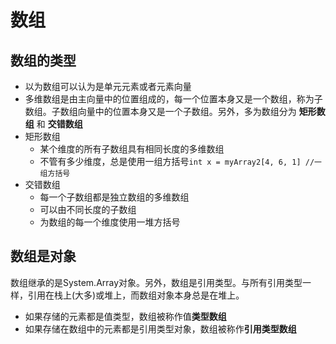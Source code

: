 # 数组
## 数组的类型
* 以为数组可以认为是单元元素或者元素向量
* 多维数组是由主向量中的位置组成的，每一个位置本身又是一个数组，称为子数组。子数组向量中的位置本身又是一个子数组。另外，多为数组分为
  **矩形数组** 和 **交错数组** 
* 矩形数组
  * 某个维度的所有子数组具有相同长度的多维数组
  * 不管有多少维度，总是使用一组方括号`int x = myArray2[4, 6, 1] //一组方括号`
* 交错数组
  * 每一个子数组都是独立数组的多维数组
  * 可以由不同长度的子数组
  * 为数组的每一个维度使用一堆方括号  
## 数组是对象
数组继承的是System.Array对象。另外，数组是引用类型。与所有引用类型一样，引用在栈上(大多)或堆上，而数组对象本身总是在堆上。  
- 如果存储的元素都是值类型，数组被称作值**类型数组**   
- 如果存储在数组中的元素都是引用类型对象，数组被称作**引用类型数组**   
